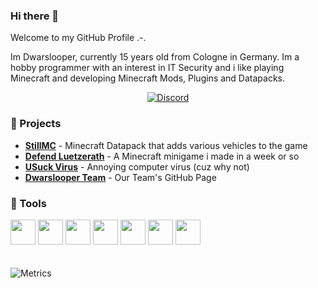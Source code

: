 ### Hi there 👋

Welcome to my GitHub Profile .-.

Im Dwarslooper, currently 15 years old from Cologne in Germany. Im a hobby programmer with an interest in IT Security and i like playing Minecraft and developing Minecraft Mods, Plugins and Datapacks.

<div align="center">
    <a href="https://dwarslooper.com/discord"><img src="https://img.shields.io/discord/687682739297845269?logo=discord&style=for-the-badge" alt="Discord"/></a>
</div>

### 🚧 Projects
 - [**StillMC**](https://github.com/Dwarslooper/STILL_MC-Ressources) - Minecraft Datapack that adds various vehicles to the game
 - [**Defend Luetzerath**](https://github.com/Dwarslooper/Defend-Luetzerath) - A Minecraft minigame i made in a week or so
 - [**USuck Virus**](https://github.com/Dwarslooper/usuck-Virus-V2/) - Annoying computer virus (cuz why not)
 - [**Dwarslooper Team**](https://github.com/Dwarslooper-Team) - Our Team's GitHub Page

### 🔧 Tools
<div>
  <img height="40" src="https://cdn.jsdelivr.net/gh/devicons/devicon/icons/java/java-original.svg" />
  <img height="40" src="https://resources.jetbrains.com/storage/products/company/brand/logos/IntelliJ_IDEA_icon.svg" />
  <img height="40" src="https://cdn.jsdelivr.net/gh/devicons/devicon/icons/go/go-original.svg" />
  <img height="40" src="https://resources.jetbrains.com/storage/products/company/brand/logos/WebStorm_icon.svg" />
  <img height="40" src="https://cdn.jsdelivr.net/gh/devicons/devicon/icons/git/git-original.svg" />
  <img height="40" src="https://cdn.jsdelivr.net/gh/devicons/devicon/icons/gradle/gradle-plain.svg" />
  <img height="40" src="https://cdn.jsdelivr.net/gh/devicons/devicon/icons/docker/docker-original.svg" />
</div>
<br><br>
<!--
<p align="left">
  <img src="https://github-readme-stats.vercel.app/api?username=dwarslooper&show_icons=true" alt="dwarslooper" /> 
</p>
-->
<img src="https://metrics.lecoq.io/Dwarslooper?template=classic&base.header=0&gists=1&lines=1&config.timezone=Europe%2FBerlin" alt="Metrics">

<!--
**Dwarslooper/Dwarslooper** is a ✨ _special_ ✨ repository because its `README.md` (this file) appears on your GitHub profile.

Here are some ideas to get you started:

- 🔭 I’m currently working on ...
- 🌱 I’m currently learning ...
- 👯 I’m looking to collaborate on ...
- 🤔 I’m looking for help with ...
- 💬 Ask me about ...
- 📫 How to reach me: ...
- 😄 Pronouns: ...
- ⚡ Fun fact: ...
-->
